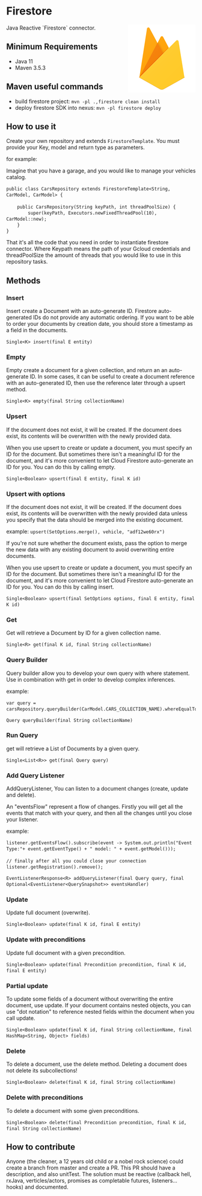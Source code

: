 # Firestore
<img align="right" src="https://github.com/masmovil/rx-gcloud-connectors/blob/master/firestore/firestoreLogo.png">
Java Reactive `Firestore` connector.

## Minimum Requirements

-   Java 11
-   Maven 3.5.3

## Maven useful commands

* build firestore project: ```mvn -pl .,firestore clean install```
* deploy firestore SDK into nexus: ```mvn -pl firestore deploy```

## How to use it

Create your own repository and extends `FirestoreTemplate`. You must provide your Key, model and return type as parameters.

for example:

Imagine that you have a garage, and you would like to manage your vehicles catalog.

```
public class CarsRepository extends FirestoreTemplate<String, CarModel, CarModel> {

	public CarsRepository(String keyPath, int threadPoolSize) {
		super(keyPath, Executors.newFixedThreadPool(10), CarModel::new);
	}
}
```

That it's all the code that you need in order to instantiate firestore connector. Where Keypath means the path of your Gcloud credentials and threadPoolSize the amount of threads that you would like to use in this repository tasks.

## Methods

### Insert

Insert create a Document with an auto-generate ID. Firestore auto-generated IDs do not provide any automatic
ordering. If you want to be able to order your documents by creation date, you should store a timestamp as a
field in the documents.

```
Single<K> insert(final E entity)
```

### Empty

Empty create a document for a given collection, and return an an auto-generate ID.
In some cases, it can be useful to create a document reference with an auto-generated ID,
then use the reference later through a upsert method.

```
Single<K> empty(final String collectionName)
```

### Upsert

If the document does not exist, it will be created. If the document does exist, its contents will be overwritten
with the newly provided data.

When you use upsert to create or update a document, you must specify an ID for the document. But sometimes there
isn't a meaningful ID for the document, and it's more convenient to let Cloud Firestore auto-generate an ID for
you. You can do this by calling empty.

```
Single<Boolean> upsert(final E entity, final K id)
```

### Upsert with options


If the document does not exist, it will be created. If the document does exist, its contents will be overwritten
with the newly provided data unless you specify that the data should be merged into the existing document.

example: ```upsert(SetOptions.merge(), vehicle, "adf12we60rx")```

If you're not sure whether the document exists, pass the option to merge the new data with any existing document
to avoid overwriting entire documents.

When you use upsert to create or update a document, you must specify an ID for the document. But sometimes there
isn't a meaningful ID for the document, and it's more convenient to let Cloud Firestore auto-generate an ID for
you. You can do this by calling insert.

```
Single<Boolean> upsert(final SetOptions options, final E entity, final K id)
```

### Get

Get will retrieve a Document by ID for a given collection name.

```
Single<R> get(final K id, final String collectionName)
```

### Query Builder

Query builder allow you to develop your own query with where statement. Use in combination with get in order to
develop complex inferences.

example:
```
var query = carsRepository.queryBuilder(CarModel.CARS_COLLECTION_NAME).whereEqualTo("brand","Toyota");
```

```
Query queryBuilder(final String collectionName)
```

### Run Query

get will retrieve a List of Documents by a given query.

```
Single<List<R>> get(final Query query)
```

### Add Query Listener

AddQueryListener, You can listen to a document changes (create, update and delete).

An "eventsFlow" represent a flow of changes. Firstly you will get all the events that match with your query,
and then all the changes until you close your listener.

example:
```
listener.getEventsFlow().subscribe(event -> System.out.println("Event Type:"+ event.getEventType() + " model: " + event.getModel()));

// finally after all you could close your connection
listener.getRegistration().remove();
```

```
EventListenerResponse<R> addQueryListener(final Query query, final Optional<EventListener<QuerySnapshot>> eventsHandler)
```


### Update

Update full document (overwrite).

```
Single<Boolean> update(final K id, final E entity)
```

### Update with preconditions

Update full document with a given precondition.

```
Single<Boolean> update(final Precondition precondition, final K id, final E entity)
```


### Partial update

To update some fields of a document without overwriting the entire document, use update.
If your document contains nested objects, you can use "dot notation" to reference nested fields within the
document when you call update.

```
Single<Boolean> update(final K id, final String collectionName, final HashMap<String, Object> fields)
```


### Delete

To delete a document, use the delete method. Deleting a document does not delete its subcollections!

```
Single<Boolean> delete(final K id, final String collectionName)
```

### Delete with preconditions

To delete a document with some given preconditions.

```
Single<Boolean> delete(final Precondition precondition, final K id, final String collectionName)
```


## How to contribute

Anyone (the cleaner, a 12 years old child or a nobel rock science) could create a branch from master and create a PR.
This PR should have a description, and also unitTest. The solution must be reactive (callback hell, rxJava, verticles/actors, promises as completable futures, listeners... hooks) and documented.
